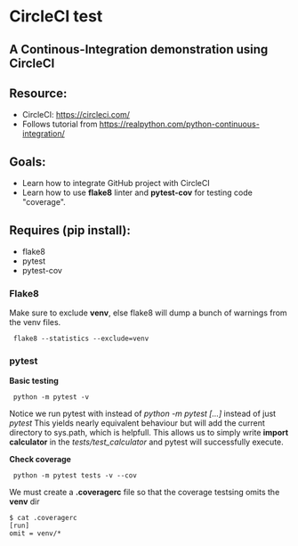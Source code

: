 # CircleCI test

## A Continous-Integration demonstration using CircleCI

## Resource:
  * CircleCI: https://circleci.com/   
  * Follows tutorial from https://realpython.com/python-continuous-integration/

## Goals:
  * Learn how to integrate GitHub project with CircleCI
  * Learn how to use **flake8** linter and **pytest-cov** for testing code "coverage". 

## Requires (pip install):
 * flake8 
 * pytest 
 * pytest-cov

### Flake8
Make sure to exclude **venv**, else flake8 will dump a bunch of warnings from the venv files.
```
 flake8 --statistics --exclude=venv
```

### pytest

**Basic testing**  
```
 python -m pytest -v
```
Notice we run pytest with instead of *python -m pytest [...]* instead of just *pytest*  This yields nearly equivalent behaviour but will add the current directory to sys.path, which is helpfull.   This allows us to simply write **import calculator** in the *tests/test_calculator* and pytest will successfully execute.

**Check coverage**
```
 python -m pytest tests -v --cov
```
We must create a **.coveragerc** file so that the coverage testsing omits the **venv** dir
```
$ cat .coveragerc
[run]
omit = venv/*
```

